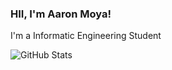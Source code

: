 ### HII, I'm Aaron Moya!
I'm a Informatic Engineering Student

![GitHub Stats](https://github-readme-stats.vercel.app/api?username=j0ck3rD0ck3r&theme=radical)
